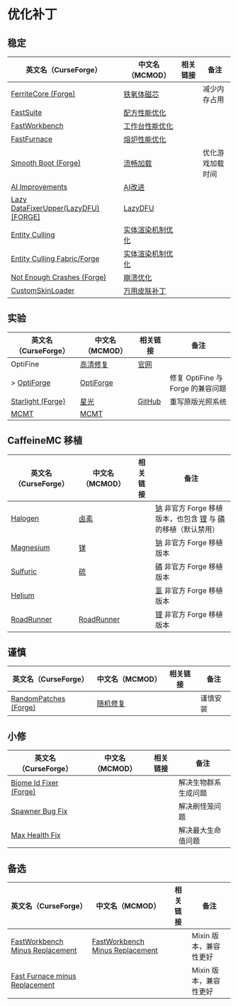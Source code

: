 # 优化补丁

## 稳定

| 英文名（CurseForge）                                                                                | 中文名（MCMOD）                                          | 相关链接 | 备注             |
| --------------------------------------------------------------------------------------------------- | -------------------------------------------------------- | -------- | ---------------- |
| [FerriteCore (Forge)](https://www.curseforge.com/minecraft/mc-mods/ferritecore)                     | [铁氧体磁芯](https://www.mcmod.cn/class/3888.html)       |          | 减少内存占用     |
| [FastSuite](https://www.curseforge.com/minecraft/mc-mods/fastsuite)                                 | [配方性能优化](https://www.mcmod.cn/class/3822.html)     |          |                  |
| [FastWorkbench](https://www.curseforge.com/minecraft/mc-mods/fastworkbench)                         | [工作台性能优化](https://www.mcmod.cn/class/1486.html)   |          |                  |
| [FastFurnace](https://www.curseforge.com/minecraft/mc-mods/fastfurnace)                             | [熔炉性能优化](https://www.mcmod.cn/class/1485.html)     |          |                  |
| [Smooth Boot (Forge)](https://www.curseforge.com/minecraft/mc-mods/smooth-boot-forge)               | [流畅加载](https://www.mcmod.cn/class/3422.html)         |          | 优化游戏加载时间 |
| [AI Improvements](https://www.curseforge.com/minecraft/mc-mods/ai-improvements)                     | [AI改进](https://www.mcmod.cn/class/1480.html)           |          |                  |
| [Lazy DataFixerUpper(LazyDFU) [FORGE]](https://www.curseforge.com/minecraft/mc-mods/lazy-dfu-forge) | [LazyDFU](https://www.mcmod.cn/class/3407.html)          |          |                  |
| [Entity Culling](https://www.curseforge.com/minecraft/mc-mods/entity-culling)                       | [实体渲染机制优化](https://www.mcmod.cn/class/3058.html) |          |                  |
| [Entity Culling Fabric/Forge](https://www.curseforge.com/minecraft/mc-mods/entityculling)           | [实体渲染机制优化](https://www.mcmod.cn/class/3629.html) |          |                  |
| [Not Enough Crashes (Forge)](https://www.curseforge.com/minecraft/mc-mods/not-enough-crashes-forge) | [崩溃优化](https://www.mcmod.cn/class/2441.html)         |          |                  |
| [CustomSkinLoader](https://www.curseforge.com/minecraft/mc-mods/customskinloader)                   | [万用皮肤补丁](https://www.mcmod.cn/class/883.html)      |          |                  |

## 实验

| 英文名（CurseForge）                                                              | 中文名（MCMOD）                                   | 相关链接                                                  | 备注                              |
| --------------------------------------------------------------------------------- | ------------------------------------------------- | --------------------------------------------------------- | --------------------------------- |
| OptiFine                                                                          | [高清修复](https://www.mcmod.cn/class/36.html)    | [官网](https://optifine.net/home)                         |                                   |
| > [OptiForge](https://www.curseforge.com/minecraft/mc-mods/optiforge)             | [OptiForge](https://www.mcmod.cn/class/2395.html) |                                                           | 修复 OptiFine 与 Forge 的兼容问题 |
| [Starlight (Forge)](https://www.curseforge.com/minecraft/mc-mods/starlight-forge) | [星光](https://www.mcmod.cn/class/3303.html)      | [GitHub](https://github.com/Tuinity/Starlight/tree/forge) | 重写原版光照系统                  |
| [MCMT](https://www.curseforge.com/minecraft/mc-mods/mcmt-multithreading)          | [MCMT](https://www.mcmod.cn/class/3153.html)      |                                                           |                                   |

## CaffeineMC 移植

| 英文名（CurseForge）                                                       | 中文名（MCMOD）                                    | 相关链接 | 备注                                                                                                                                                                                 |
| -------------------------------------------------------------------------- | -------------------------------------------------- | -------- | ------------------------------------------------------------------------------------------------------------------------------------------------------------------------------------ |
| [Halogen](https://www.curseforge.com/minecraft/mc-mods/halogen)            | [卤素](https://www.mcmod.cn/class/4054.html)       |          | [钠](https://www.mcmod.cn/class/2785.html) 非官方 Forge 移植版本，也包含 [锂](https://www.mcmod.cn/class/2292.html) 与 [磷](https://www.mcmod.cn/class/1766.html) 的移植（默认禁用） |
| [Magnesium](https://www.curseforge.com/minecraft/mc-mods/sodium-reforged)  | [镁](https://www.mcmod.cn/class/4898.html)         |          | [钠](https://www.mcmod.cn/class/2785.html) 非官方 Forge 移植版本                                                                                                                     |
| [Sulfuric](https://www.curseforge.com/minecraft/mc-mods/phosphor-reforged) | [硫](https://www.mcmod.cn/class/4899.html)         |          | [磷](https://www.mcmod.cn/class/1766.html) 非官方 Forge 移植版本                                                                                                                     |
| [HeIium](https://www.curseforge.com/minecraft/mc-mods/hydrogen-reforged)   |                                                    |          | [氢](https://www.mcmod.cn/class/3406.html) 非官方 Forge 移植版本                                                                                                                     |
| [RoadRunner](https://www.curseforge.com/minecraft/mc-mods/roadrunner)      | [RoadRunner](https://www.mcmod.cn/class/4852.html) |          | [锂](https://www.mcmod.cn/class/2292.html) 非官方 Forge 移植版本                                                                                                                     |

## 谨慎

| 英文名（CurseForge）                                                                | 中文名（MCMOD）                                  | 相关链接 | 备注     |
| ----------------------------------------------------------------------------------- | ------------------------------------------------ | -------- | -------- |
| [RandomPatches (Forge)](https://www.curseforge.com/minecraft/mc-mods/randompatches) | [随机修复](https://www.mcmod.cn/class/2253.html) |          | 谨慎安装 |

## 小修

| 英文名（CurseForge）                                                                  | 中文名（MCMOD） | 相关链接 | 备注                 |
| ------------------------------------------------------------------------------------- | --------------- | -------- | -------------------- |
| [Biome Id Fixer (Forge)](https://www.curseforge.com/minecraft/mc-mods/biome-id-fixer) |                 |          | 解决生物群系生成问题 |
| [Spawner Bug Fix](https://www.curseforge.com/minecraft/mc-mods/spawner-fix)           |                 |          | 解决刷怪笼问题       |
| [Max Health Fix](https://www.curseforge.com/minecraft/mc-mods/max-health-fix)         |                 |          | 解决最大生命值问题   |

## 备选

| 英文名（CurseForge）                                                                                            | 中文名（MCMOD）                                                         | 相关链接 | 备注                   |
| --------------------------------------------------------------------------------------------------------------- | ----------------------------------------------------------------------- | -------- | ---------------------- |
| [FastWorkbench Minus Replacement](https://www.curseforge.com/minecraft/mc-mods/fastworkbench-minus-replacement) | [FastWorkbench Minus Replacement](https://www.mcmod.cn/class/3723.html) |          | Mixin 版本，兼容性更好 |
| [Fast Furnace minus Replacement](https://www.curseforge.com/minecraft/mc-mods/fastfurnace-minus-replacement)    |                                                                         |          | Mixin 版本，兼容性更好 |
